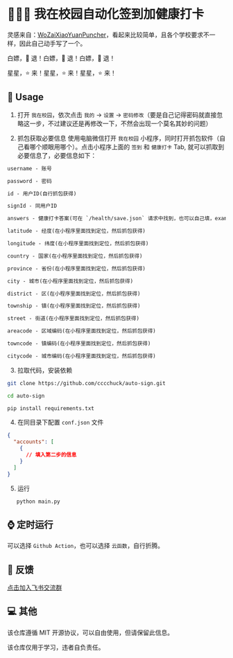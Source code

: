 # 👩🏻‍🎓 我在校园自动化签到加健康打卡

灵感来自：[WoZaiXiaoYuanPuncher](https://github.com/zimin9/WoZaiXiaoYuanPuncher)，看起来比较简单，且各个学校要求不一样，因此自己动手写了一个。

白嫖，🤺 退！白嫖，🤺 退！白嫖，🤺 退！

星星，⭐️ 来！星星，⭐️ 来！星星，⭐️ 来！

## 🔧 Usage

1. 打开 `我在校园`，依次点击 `我的` -> `设置` -> `密码修改`（要是自己记得密码就直接忽略这一步，不过建议还是再修改一下，不然会出现一个莫名其妙的问题）

2. 抓包获取必要信息
   使用电脑微信打开 `我在校园` 小程序，同时打开抓包软件（自己看哪个顺眼用哪个）。点击小程序上面的 `签到` 和 `健康打卡` Tab, 就可以抓取到必要信息了，必要信息如下：

```txt
username - 账号

password - 密码

id - 用户ID(自行抓包获得)

signId - 同用户ID

answers - 健康打卡答案(可在 `/health/save.json` 请求中找到，也可以自己填，example: ["0", "36.1", "1"], 其中"0"代表第一个问题选的第一个选项，"36.1"代表第二个问题填写的为"36.1"，"1"代表第三个问题选的第二个选项)

latitude - 经度(在小程序里面找到定位，然后抓包获得)

longitude - 纬度(在小程序里面找到定位，然后抓包获得)

country - 国家(在小程序里面找到定位，然后抓包获得)

province - 省份(在小程序里面找到定位，然后抓包获得)

city - 城市(在小程序里面找到定位，然后抓包获得)

district - 区(在小程序里面找到定位，然后抓包获得)

township - 镇(在小程序里面找到定位，然后抓包获得)

street - 街道(在小程序里面找到定位，然后抓包获得)

areacode - 区域编码(在小程序里面找到定位，然后抓包获得)

towncode - 镇编码(在小程序里面找到定位，然后抓包获得)

citycode - 城市编码(在小程序里面找到定位，然后抓包获得)
```

3. 拉取代码，安装依赖

```bash
git clone https://github.com/cccchuck/auto-sign.git

cd auto-sign

pip install requirements.txt
```

4. 在同目录下配置 `conf.json` 文件

```json
{
  "accounts": [
    {
      // 填入第二步的信息
    }
  ]
}
```

5. 运行

```bash
   python main.py
```

## ⌚️ 定时运行

可以选择 `Github Action`，也可以选择 `云函数`，自行折腾。

## 📮 反馈

[点击加入飞书交流群](https://applink.feishu.cn/client/chat/chatter/add_by_link?link_token=5ean9615-5c1f-4905-b3db-0eb53bdbe0e8)

## 💻 其他

该仓库遵循 MIT 开源协议，可以自由使用，但请保留此信息。

该仓库仅用于学习，违者自负责任。
